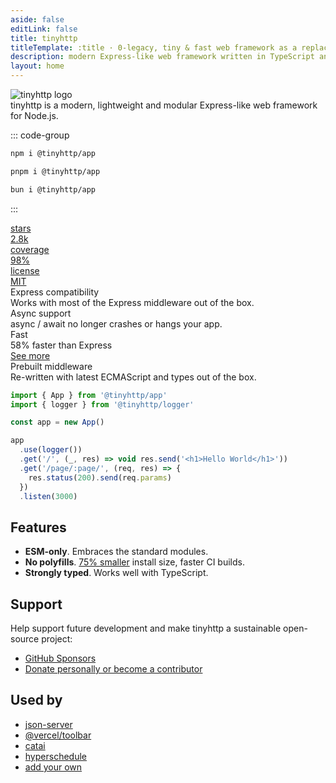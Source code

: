 ```yaml
---
aside: false
editLink: false
title: tinyhttp
titleTemplate: :title · 0-legacy, tiny & fast web framework as a replacement of Express
description: modern Express-like web framework written in TypeScript and compiled to native ESM with minimal dependencies.
layout: home
---
```


<script setup lang="ts">
import { VPButton } from 'vitepress/theme'
</script>

<div class="max-w-[1120px] mx-auto vp-doc relative px-[24px] mb-[96px] mt-[32px] md:px-0 md:mb-[64px]">

<div class="pt-[48px] max-sm:pt-0">
  <div class="px-7 max-sm:px-0 flex justify-between z-0 max-md:justify-center">
    <div class="space-y-8 max-w-[400px] flex flex-col items-start max-md:items-center">
      <img class="h-[128px] logo max-sm:h-[60px]" src="/logo.svg" alt="tinyhttp logo">
      <div class="font-medium text-[21px] max-sm:text-[18px] text-[#919193] max-md:text-center">tinyhttp is a <span class="text-black dark:text-white">modern</span>, <span class="text-black dark:text-white">lightweight</span> and <span class="text-black dark:text-white">modular</span> Express-like web framework for Node.js.</div>
      <div class="flex justify-center space-x-2">
        <VPButton tag="a" size="medium" theme="brand" href="/docs/getting-started" text="Get Started" />
        <VPButton tag="a" size="medium" theme="alt" href="https://github.com/tinyhttp/tinyhttp" text="View on GitHub" />
      </div>
    </div>
    <div class="flex flex-col justify-between w-[440px] space-y-10 max-lg:w-[300px] max-md:hidden">
      <div class="h-full">

::: code-group

```bash [npm]
npm i @tinyhttp/app
```

```bash [pnpm]
pnpm i @tinyhttp/app
```

```bash [bun]
bun i @tinyhttp/app
```

:::

  </div>
  <div class="flex justify-between space-x-2 stats">
  <a href="https://github.com/tinyhttp/tinyhttp/stargazers" class="cursor-pointer h-10 max-w-[120px] flex-1 relative rounded-lg overflow-hidden border border-black/10 dark:border-white/20" style="color: inherit;" rel="noreferrer noopener" target="_blank">
    <div class="absolute flex z-0 p-[6px] h-full w-full">
      <div class="flex-1 bg-white/60 dark:bg-black/40 flex items-center w-full h-full rounded-md">
        <span class="font-medium text-[15px] opacity-80 w-full text-center">stars</span>
      </div>
      <div class="flex items-center h-full px-2">
        <span class="font-medium text-[15px] text-center w-full text-black dark:text-white">2.8k</span>
      </div>
    </div>
    <div class="absolute left-0 right-0 top-0 bottom-0 bg-black/5 dark:bg-white/10 z-[-1]" />
    <div class="absolute left-0 right-0 top-0 bottom-0 backdrop-blur-[2px] backdrop-filter z-[-1]" />
  </a>
  <a href="https://coveralls.io/github/tinyhttp/tinyhttp" class="h-10 max-w-[160px] flex-1 relative rounded-lg overflow-hidden border border-green-400/50" style="color: inherit;" rel="noreferrer noopener" target="_blank">
    <div class="absolute flex z-0 p-[6px] h-full w-full">
      <div class="flex-1 bg-white/60 dark:bg-black/40 flex items-center w-full h-full rounded-md">
        <span class="font-medium text-[15px] opacity-80 w-full text-center">coverage</span>
      </div>
      <div class="flex items-center h-full px-2">
        <span class="font-medium text-[15px] text-center w-full text-green-600">98%</span>
      </div>
    </div>
    <div class="absolute left-0 right-0 top-0 bottom-0 bg-green-600 opacity-10 z-[-1]" />
    <div class="absolute left-0 right-0 top-0 bottom-0 backdrop-blur-[2px] backdrop-filter z-[-1]" />
  </a>
  <a href="https://github.com/tinyhttp/tinyhttp/blob/master/LICENSE" class="cursor-pointer h-10 max-w-[130px] flex-1 relative rounded-lg overflow-hidden border border-black/10 dark:border-white/20 max-lg:hidden" style="color: inherit;" rel="noreferrer noopener" target="_blank">
    <div class="absolute flex z-0 p-[6px] h-full w-full">
      <div class="flex-1 bg-white/60 dark:bg-black/40 flex items-center w-full h-full rounded-md">
        <span class="font-medium text-[15px] opacity-80 w-full text-center">license</span>
      </div>
      <div class="flex items-center h-full px-2">
        <span class="font-medium text-[15px] text-center w-full text-black dark:text-white">MIT</span>
      </div>
    </div>
    <div class="absolute left-0 right-0 top-0 bottom-0 bg-black/5 dark:bg-white/10 z-[-1]" />
    <div class="absolute left-0 right-0 top-0 bottom-0 backdrop-blur-[2px] backdrop-filter z-[-1]" />
  </a>
  </div>
  </div>
  </div>
  <div class="flex justify-between flex-wrap mt-16 max-sm:hidden">
    <div class="pr-2 w-1/4 max-lg:pb-3 max-sm:px-0 max-lg:w-1/2 max-sm:w-full ">
      <div class="relative w-full h-[168px] max-lg:h-[142px] overflow-hidden">
        <div class="border-black dark:border-white border border-solid border-opacity-10 dark:border-opacity-10 rounded-lg h-full px-5 py-6 absolute z-10 flex flex-col justify-between w-full bg-[rgba(245,160,230,0.1)] dark:bg-[rgba(49,49,54,0.25)]">
          <div class="text-xl font-medium text-black dark:text-white">Express compatibility</div>
          <div class="text-[17px] font-medium text-[#919193]">Works with most of the Express middleware out of the box.</div>
        </div>
      </div>
    </div>
    <div class="pl-2 pr-2 max-sm:px-0 max-lg:pb-3 max-lg:pr-0 w-1/4 max-lg:w-1/2 max-sm:w-full ">
      <div class="relative w-full h-[168px] max-lg:h-[142px]">
        <div class="border-black dark:border-white border border-solid border-opacity-10 dark:border-opacity-10 rounded-lg h-full px-5 py-6 absolute z-10 flex flex-col w-full bg-[rgba(245,160,230,0.1)] dark:bg-[rgba(49,49,54,0.25)]">
          <div class="text-xl font-medium text-black dark:text-white">Async support</div>
          <div class="mt-[14px] text-[17px] font-medium text-[#919193]">async / await no longer crashes or hangs your app.</div>
        </div>
      </div>
    </div>
    <div class="pl-2 pr-2 max-sm:px-0 max-lg:pb-3 max-lg:pr-0 w-1/4 max-lg:w-1/2 max-sm:w-full">
      <div class="relative w-full h-[168px] max-lg:h-[142px]">
        <div class="border-black dark:border-white border border-solid border-opacity-10 dark:border-opacity-10 rounded-lg h-full px-5 py-6 absolute z-10 flex flex-col w-full bg-[rgba(245,160,230,0.1)] dark:bg-[rgba(49,49,54,0.25)]">
          <div class="text-xl font-medium text-black dark:text-white">Fast</div>
          <div class="mt-[14px] text-[17px] font-medium text-[#919193]">58% faster than Express</div>
          <a href="https://web-frameworks-benchmark.netlify.app/compare?f=tinyhttp,express" rel="noreferrer noopener" target="_blank" class="text-[17px] font-medium">See more</a>
        </div>
      </div>
    </div>
    <div class="pl-2 w-1/4 max-sm:px-0 max-lg:w-1/2 max-sm:w-full">
      <div class="relative w-full h-[168px] max-lg:h-[142px]">
        <div class="border-black dark:border-white border border-solid border-opacity-10 dark:border-opacity-10 rounded-lg h-full px-5 py-6 absolute z-10 flex flex-col justify-between w-full bg-[rgba(245,160,230,0.1)] dark:bg-[rgba(49,49,54,0.25)]">
          <div class="text-xl font-medium text-black dark:text-white">Prebuilt middleware</div>
          <div class="text-[17px] font-medium text-[#919193]">Re-written with latest ECMAScript and types out of the box.</div>
        </div>
      </div>
    </div>
  </div>
</div>

<div class="h-16" />

<div class="max-w-2xl mx-auto">

```ts
import { App } from '@tinyhttp/app'
import { logger } from '@tinyhttp/logger'

const app = new App()

app
  .use(logger())
  .get('/', (_, res) => void res.send('<h1>Hello World</h1>'))
  .get('/page/:page/', (req, res) => {
    res.status(200).send(req.params)
  })
  .listen(3000)
```

## Features

- **ESM-only**. Embraces the standard modules.
- **No polyfills**. [75% smaller](https://arve0.github.io/npm-download-size/#@tinyhttp%2fapp) install size, faster CI builds.
- **Strongly typed**. Works well with TypeScript.

## Support

Help support future development and make tinyhttp a sustainable open-source project:

- [GitHub Sponsors](https://github.com/sponsors/tinyhttp?metadata_campaign=docs_support)
- [Donate personally or become a contributor](https://github.com/tinyhttp/#help-the-project)

## Used by

- [json-server](https://github.com/typicode/json-server)
- [@vercel/toolbar](https://www.npmjs.com/package/@vercel/toolbar)
- [catai](https://github.com/withcatai/catai)
- [hyperschedule](https://github.com/hyperschedule/hyperschedule)
- [add your own](https://github.com/tinyhttp/tinyhttp/discussions/418)

</div>

<style scoped>
  html:not(.dark) img.dark {
    display: none;
  }
  .dark img.light {
    display: none;
  }

  .card {
    background-color: var(--vp-c-bg-soft);
  }

  .language-bash {
    overflow-y: hidden;
  }

  .vp-code-group, .vp-code-group .language-bash {
    height: 100%;
  }

  .vp-code-group .language-bash {
    height: 100%;
    margin-bottom: 0px;
  }

  .vp-code-group {
    margin-top: 0px;
  }

  .vp-code-group .blocks {
    height: calc(100% - 37px);
  }

  .vp-code-group .tabs label {
    font-size: 16px;
  }

  .vp-code-group .tabs {
    justify-content: left;
  }

  .vp-code-group .shiki {
    padding-top: 16px;
  }

  .vp-code-group code {
    font-size: 22px;
  }

  .tabs {
    display: flex;
    justify-content: center;
  }
</style>

</div>
